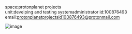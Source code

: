 space:protonplanet projects  
unit:develping and testing
systemadministrator id:100876493
email:protonplanetprojectsid100876493@protonmail.com

![image](https://github.com/user-attachments/assets/c67b8970-b8f4-4cb1-9499-065a626f2725)




